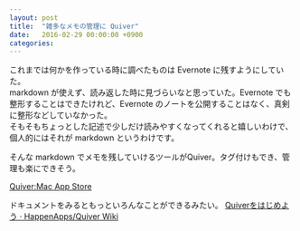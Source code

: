 ```yaml
---
layout: post
title:  "雑多なメモの管理に Quiver"
date:   2016-02-29 00:00:00 +0900
categories: 
---
```


これまでは何かを作っている時に調べたものは Evernote に残すようにしていた。  
markdown が使えず、読み返した時に見づらいなと思っていた。Evernote でも整形することはできたけれど、Evernote のノートを公開することはなく、真剣に整形などしていなかった。  
そもそもちょっとした記述で少しだけ読みやすくなってくれると嬉しいわけで、個人的にはそれが markdown というわけです。

そんな markdown でメモを残していけるツールがQuiver。タグ付けもでき、管理も楽にできそう。

[Quiver:Mac App Store](https://itunes.apple.com/jp/app/quiver-programmers-notebook/id866773894?mt=12)

ドキュメントをみるともっといろんなことができるみたい。
[Quiverをはじめよう · HappenApps/Quiver Wiki](https://github.com/HappenApps/Quiver/wiki/Quiver%E3%82%92%E3%81%AF%E3%81%98%E3%82%81%E3%82%88%E3%81%86)
